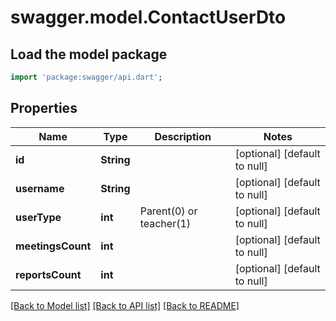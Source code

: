 # swagger.model.ContactUserDto

## Load the model package
```dart
import 'package:swagger/api.dart';
```

## Properties
Name | Type | Description | Notes
------------ | ------------- | ------------- | -------------
**id** | **String** |  | [optional] [default to null]
**username** | **String** |  | [optional] [default to null]
**userType** | **int** | Parent(0) or teacher(1) | [optional] [default to null]
**meetingsCount** | **int** |  | [optional] [default to null]
**reportsCount** | **int** |  | [optional] [default to null]

[[Back to Model list]](../README.md#documentation-for-models) [[Back to API list]](../README.md#documentation-for-api-endpoints) [[Back to README]](../README.md)


